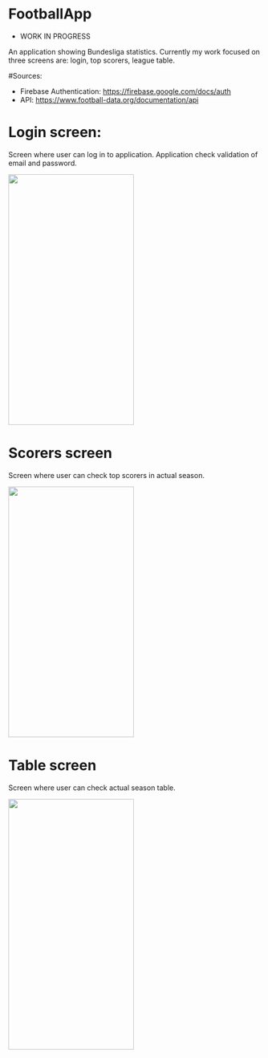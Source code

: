 # FootballApp
- WORK IN PROGRESS

An application showing Bundesliga statistics. Currently my work focused on three screens are: login, top scorers, league table.

#Sources:
- Firebase Authentication: https://firebase.google.com/docs/auth
- API: https://www.football-data.org/documentation/api

# Login screen:
Screen where user can log in to application. Application check validation of email and password.

<img src="https://ibb.co/mRjxfW9" height=500 width=250>

# Scorers screen
Screen where user can check top scorers in actual season.

<img src="https://ibb.co/M8Kf8QM" height=500 width=250>

# Table screen
Screen where user can check actual season table.

<img src="https://i.ibb.co/TLrk77G/screen-3.png" height=500 width=250>
